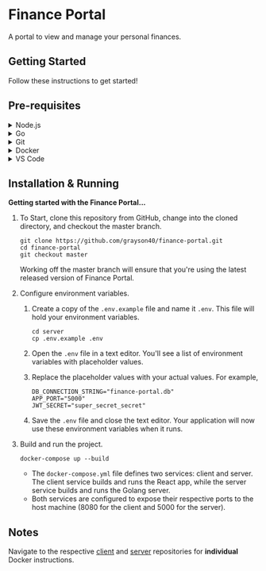 # Finance Portal

A portal to view and manage your personal finances.

## Getting Started

Follow these instructions to get started!

## Pre-requisites

<details>
	<summary>Node.js</summary>

Node.js is used to manage project dependencies. Download the latest version of Node.js [here.](https://nodejs.org/en/download/)
</details>

<details>
	<summary>Go</summary>

Go is used for the backend. Download the latest version of Go [here.](https://go.dev/dl/)
</details>

<details>
	<summary>Git</summary>

Git is used to manage the repository. Download the latest version of Git [here.](https://gitforwindows.org/)
</details>

<details>
	<summary>Docker</summary>

Docker is used to build and serve the client and server sides. Download the latest version of Docker [here.](https://www.docker.com/)
</details>

<details>
	<summary>VS Code</summary>

VS Code is used to build and test the app. Debugging and version control is very easy through this editor. Download the latest version of VS Code [here](https://code.visualstudio.com/download).
</details>

## Installation & Running

**Getting started with the Finance Portal...**

1. To Start, clone this repository from GitHub, change into the cloned directory, and checkout the master branch.
    ```
    git clone https://github.com/grayson40/finance-portal.git
    cd finance-portal
    git checkout master
    ```
    Working off the master branch will ensure that you're using the latest released version of Finance Portal.

2. Configure environment variables.

    1. Create a copy of the `.env.example` file and name it `.env`. This file will hold your environment variables.

        ```
        cd server
        cp .env.example .env
        ```

    2. Open the `.env` file in a text editor. You'll see a list of environment variables with placeholder values.

    3. Replace the placeholder values with your actual values. For example, 

        ```
        DB_CONNECTION_STRING="finance-portal.db"
        APP_PORT="5000"
        JWT_SECRET="super_secret_secret"
        ```
    4. Save the `.env` file and close the text editor. Your application will now use these environment variables when it runs.

3. Build and run the project.

    ```
    docker-compose up --build
    ```

    - The `docker-compose.yml` file defines two services: client and server. The client service builds and runs the React app, while the server service builds and runs the Golang server.
    - Both services are configured to expose their respective ports to the host machine (8080 for the client and 5000 for the server).

## Notes
Navigate to the respective [client](https://github.com/grayson40/financial-portal/blob/master/client/README.md) and [server](https://github.com/grayson40/financial-portal/blob/master/server/README.md) repositories for **individual** Docker instructions.